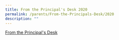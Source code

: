 ```yaml
---
title: From the Principal's Desk 2020
permalink: /parents/From-the-Principals-Desk/2020
description: ""
---
```



[From the Principal's Desk](https://rafflesgirlspri.moe.edu.sg/qql/slot/u451/Principal%20Message/2020/From%20the%20Principals%20Desk.pdf)